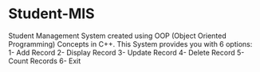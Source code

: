 # Student-MIS
Student Management System created using OOP (Object Oriented Programming) Concepts in C++.
This System provides you with 6 options:
        1- Add Record
        2- Display Record
        3- Update Record
        4- Delete Record
        5- Count Records
        6- Exit

